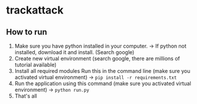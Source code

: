 # trackattack

## How to run
1. Make sure you have python installed in your computer.
	-> If python not installed, download it and install. (Search google)
2. Create new virtual environment (search google, there are millions of tutorial available)
3. Install all required modules
	Run this in the command line (make sure you activated virtual environment)
	-> `pip install -r requirements.txt`
4. Run the application using this command (make sure you activated virtual environment)
	-> `python run.py`
5. That's all
